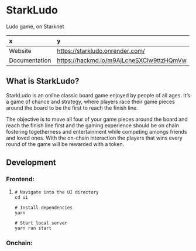 ﻿# StarkLudo
Ludo game, on Starknet

| x | y |
| :---         | :---           |
| Website   | https://starkludo.onrender.com/   |
| Documentation     | https://hackmd.io/m9AjLcheSXClw9ttzHQmVw    |

## What is StarkLudo? 
StarkLudo is an online classic board game enjoyed by people of all ages. It’s a game of chance and strategy, where players race their game pieces around the board to be the first to reach the finish line.

The objective is to move all four of your game pieces around the board and reach the finish line first and the gaming experience should be on chain fostering togetherness and entertainment while competing amongs friends and loved ones. With the on-chain interaction the players that wins every round of the game will be rewarded with a token.

## Development
### Frontend: 
1. ```
   # Navigate into the UI directory
   cd ui

   # Install dependencies
   yarn

   # Start local server
   yarn run start
   ```
### Onchain: 

